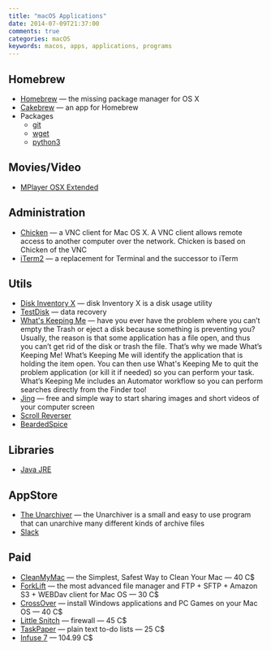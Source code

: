 ```yaml
---
title: "macOS Applications"
date: 2014-07-09T21:37:00
comments: true
categories: macOS
keywords: macos, apps, applications, programs
---
```


## Homebrew
* [Homebrew](http://brew.sh/) — the missing package manager for OS X
* [Cakebrew](https://www.cakebrew.com/) — an app for Homebrew
* Packages
	* [git](http://git-scm.com/)
	* [wget](https://www.gnu.org/software/wget/)
	* [python3](https://www.python.org/download/releases/3.0/)

## Movies/Video
* [MPlayer OSX Extended](http://mplayerosx.ch/)

## Administration
* [Chicken](http://chicken.sourceforge.net/) — a VNC client for Mac OS X. A VNC client allows remote access to another computer over the network. Chicken is based on Chicken of the VNC
* [iTerm2](http://www.iterm2.com/) — a replacement for Terminal and the successor to iTerm

## Utils
* [Disk Inventory X](http://www.derlien.com/) — disk Inventory X is a disk usage utility
* [TestDisk](http://www.cgsecurity.org/wiki/TestDisk) — data recovery
* [What's Keeping Me](http://www.hamsoftengineering.com/products/wkm/wkm.html) — have you ever have the problem where you can’t empty the Trash or eject a disk because something is preventing you? Usually, the reason is that some application has a file open, and thus you can’t get rid of the disk or trash the file. That’s why we made What’s Keeping Me! What’s Keeping Me will identify the application that is holding the item open. You can then use What's Keeping Me to quit the problem application (or kill it if needed) so you can perform your task. What’s Keeping Me includes an Automator workflow so you can perform searches directly from the Finder too!
* [Jing](http://www.techsmith.com/jing.html) — free and simple way to start sharing images and short videos of your computer screen
* [Scroll Reverser](https://pilotmoon.com/scrollreverser/)
* [BeardedSpice](https://beardedspice.github.io/)

## Libraries
* [Java JRE](http://www.oracle.com/technetwork/java/javase/downloads/jre7-downloads-1880261.html)

## AppStore
* [The Unarchiver](https://itunes.apple.com/app/the-unarchiver/id425424353?mt=12&ls=1) — the Unarchiver is a small and easy to use program that can unarchive many different kinds of archive files
* [Slack](https://itunes.apple.com/app/slack/id803453959?ls=1&mt=12)

## Paid
* [CleanMyMac](http://macpaw.com/cleanmymac) — the Simplest, Safest Way to Clean Your Mac — 40 C$
* [ForkLift](http://www.binarynights.com/forklift/) — the most advanced file manager and FTP + SFTP + Amazon S3 + WEBDav client for Mac OS — 30 C$
* [CrossOver](http://www.codeweavers.com/products/) — install Windows applications and PC Games on your Mac OS — 40 C$
* [Little Snitch](http://www.obdev.at/products/littlesnitch/index.html) — firewall — 45 C$
* [TaskPaper](https://www.taskpaper.com/) — plain text to-do lists — 25 C$
* [Infuse 7](https://apps.apple.com/app/id1136220934) — 104.99 C$
